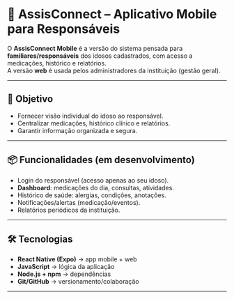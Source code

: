 # 📱 AssisConnect – Aplicativo Mobile para Responsáveis

O **AssisConnect Mobile** é a versão do sistema pensada para **familiares/responsáveis** dos idosos cadastrados, com acesso a medicações, histórico e relatórios.  
A versão **web** é usada pelos administradores da instituição (gestão geral).

---

## 🎯 Objetivo

- Fornecer visão individual do idoso ao responsável.  
- Centralizar medicações, histórico clínico e relatórios.  
- Garantir informação organizada e segura.  

---

## 📦 Funcionalidades (em desenvolvimento)

- Login do responsável (acesso apenas ao seu idoso).  
- **Dashboard**: medicações do dia, consultas, atividades.  
- Histórico de saúde: alergias, condições, anotações.  
- Notificações/alertas (medicação/eventos).  
- Relatórios periódicos da instituição.  

---

## 🛠 Tecnologias

- **React Native (Expo)** → app mobile + web  
- **JavaScript** → lógica da aplicação  
- **Node.js + npm** → dependências  
- **Git/GitHub** → versionamento/colaboração  

---
